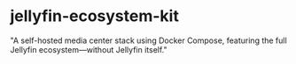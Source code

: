 # jellyfin-ecosystem-kit
"A self-hosted media center stack using Docker Compose, featuring the full Jellyfin ecosystem—without Jellyfin itself."
